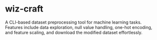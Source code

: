 # wiz-craft
A CLI-based dataset preprocessing tool for machine learning tasks. Features include data exploration, null value handling, one-hot encoding, and feature scaling, and download the modified dataset effortlessly.
